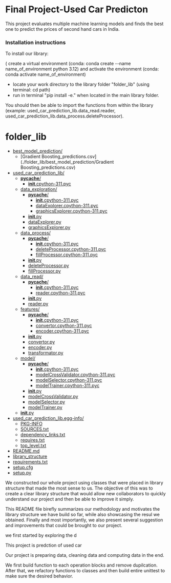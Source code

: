 # Final Project-Used Car Predicton

This project evaluates multiple machine learning models and finds the best one to predict the prices of second hand cars in India. 

### Installation instructions

To install our library:

( create a virtual environment (conda: conda create --name name_of_environment python 3.12) and activate the environment (conda: conda activate name_of_environment)
- locate your work directory to the library folder "folder_lib" (using terminal: cd path)
- run in terminal "pip install -e." when located in the main library folder.

You should then be able to import the functions from within the library (example: used_car_prediction_lib.data_read.reader, used_car_prediction_lib.data_process.deleteProcessor).


# folder_lib

* [best_model_prediction/](./folder_lib/best_model_prediction)
  * [Gradient Boosting_predictions.csv](./folder_lib/best_model_prediction/Gradient Boosting_predictions.csv)
* [used_car_prediction_lib/](./folder_lib/used_car_prediction_lib)
  * [__pycache__/](./folder_lib/used_car_prediction_lib/__pycache__)
    * [__init__.cpython-311.pyc](./folder_lib/used_car_prediction_lib/__pycache__/__init__.cpython-311.pyc)
  * [data_exploration/](./folder_lib/used_car_prediction_lib/data_exploration)
    * [__pycache__/](./folder_lib/used_car_prediction_lib/data_exploration/__pycache__)
      * [__init__.cpython-311.pyc](./folder_lib/used_car_prediction_lib/data_exploration/__pycache__/__init__.cpython-311.pyc)
      * [dataExplorer.cpython-311.pyc](./folder_lib/used_car_prediction_lib/data_exploration/__pycache__/dataExplorer.cpython-311.pyc)
      * [graphicsExplorer.cpython-311.pyc](./folder_lib/used_car_prediction_lib/data_exploration/__pycache__/graphicsExplorer.cpython-311.pyc)
    * [__init__.py](./folder_lib/used_car_prediction_lib/data_exploration/__init__.py)
    * [dataExplorer.py](./folder_lib/used_car_prediction_lib/data_exploration/dataExplorer.py)
    * [graphicsExplorer.py](./folder_lib/used_car_prediction_lib/data_exploration/graphicsExplorer.py)
  * [data_process/](./folder_lib/used_car_prediction_lib/data_process)
    * [__pycache__/](./folder_lib/used_car_prediction_lib/data_process/__pycache__)
      * [__init__.cpython-311.pyc](./folder_lib/used_car_prediction_lib/data_process/__pycache__/__init__.cpython-311.pyc)
      * [deleteProcessor.cpython-311.pyc](./folder_lib/used_car_prediction_lib/data_process/__pycache__/deleteProcessor.cpython-311.pyc)
      * [fillProcessor.cpython-311.pyc](./folder_lib/used_car_prediction_lib/data_process/__pycache__/fillProcessor.cpython-311.pyc)
    * [__init__.py](./folder_lib/used_car_prediction_lib/data_process/__init__.py)
    * [deleteProcessor.py](./folder_lib/used_car_prediction_lib/data_process/deleteProcessor.py)
    * [fillProcessor.py](./folder_lib/used_car_prediction_lib/data_process/fillProcessor.py)
  * [data_read/](./folder_lib/used_car_prediction_lib/data_read)
    * [__pycache__/](./folder_lib/used_car_prediction_lib/data_read/__pycache__)
      * [__init__.cpython-311.pyc](./folder_lib/used_car_prediction_lib/data_read/__pycache__/__init__.cpython-311.pyc)
      * [reader.cpython-311.pyc](./folder_lib/used_car_prediction_lib/data_read/__pycache__/reader.cpython-311.pyc)
    * [__init__.py](./folder_lib/used_car_prediction_lib/data_read/__init__.py)
    * [reader.py](./folder_lib/used_car_prediction_lib/data_read/reader.py)
  * [features/](./folder_lib/used_car_prediction_lib/features)
    * [__pycache__/](./folder_lib/used_car_prediction_lib/features/__pycache__)
      * [__init__.cpython-311.pyc](./folder_lib/used_car_prediction_lib/features/__pycache__/__init__.cpython-311.pyc)
      * [convertor.cpython-311.pyc](./folder_lib/used_car_prediction_lib/features/__pycache__/convertor.cpython-311.pyc)
      * [encoder.cpython-311.pyc](./folder_lib/used_car_prediction_lib/features/__pycache__/encoder.cpython-311.pyc)
    * [__init__.py](./folder_lib/used_car_prediction_lib/features/__init__.py)
    * [convertor.py](./folder_lib/used_car_prediction_lib/features/convertor.py)
    * [encoder.py](./folder_lib/used_car_prediction_lib/features/encoder.py)
    * [transformator.py](./folder_lib/used_car_prediction_lib/features/transformator.py)
  * [model/](./folder_lib/used_car_prediction_lib/model)
    * [__pycache__/](./folder_lib/used_car_prediction_lib/model/__pycache__)
      * [__init__.cpython-311.pyc](./folder_lib/used_car_prediction_lib/model/__pycache__/__init__.cpython-311.pyc)
      * [modelCrossValidator.cpython-311.pyc](./folder_lib/used_car_prediction_lib/model/__pycache__/modelCrossValidator.cpython-311.pyc)
      * [modelSelector.cpython-311.pyc](./folder_lib/used_car_prediction_lib/model/__pycache__/modelSelector.cpython-311.pyc)
      * [modelTrainer.cpython-311.pyc](./folder_lib/used_car_prediction_lib/model/__pycache__/modelTrainer.cpython-311.pyc)
    * [__init__.py](./folder_lib/used_car_prediction_lib/model/__init__.py)
    * [modelCrossValidator.py](./folder_lib/used_car_prediction_lib/model/modelCrossValidator.py)
    * [modelSelector.py](./folder_lib/used_car_prediction_lib/model/modelSelector.py)
    * [modelTrainer.py](./folder_lib/used_car_prediction_lib/model/modelTrainer.py)
  * [__init__.py](./folder_lib/used_car_prediction_lib/__init__.py)
* [used_car_prediction_lib.egg-info/](./folder_lib/used_car_prediction_lib.egg-info)
  * [PKG-INFO](./folder_lib/used_car_prediction_lib.egg-info/PKG-INFO)
  * [SOURCES.txt](./folder_lib/used_car_prediction_lib.egg-info/SOURCES.txt)
  * [dependency_links.txt](./folder_lib/used_car_prediction_lib.egg-info/dependency_links.txt)
  * [requires.txt](./folder_lib/used_car_prediction_lib.egg-info/requires.txt)
  * [top_level.txt](./folder_lib/used_car_prediction_lib.egg-info/top_level.txt)
* [README.md](./folder_lib/README.md)
* [library_structure](./folder_lib/library_structure)
* [requirements.txt](./folder_lib/requirements.txt)
* [setup.cfg](./folder_lib/setup.cfg)
* [setup.py](./folder_lib/setup.py)



We constructed our whole project using classes that were placed in library structure that made the most sense to us. The objective of this was to create a clear library structure that would allow new collaborators to quickly understand our project and then be able to improve it simply.

This README file birefly summarizes our methodology and motivates the library structure we have build so far, while also showcasing the resul we obtained. 
Finally and most importantly, we also present several suggestion and improvements that could be brought to our project.




we first started by exploring the d



This project is predction of used car

Our project is preparing data, cleaning data and computing data in the end.

We first build function to each operation blocks and remove dupilcation. 
After that, we refactory functions to classes 
and then build entire unittest to make sure the desired behavior.
